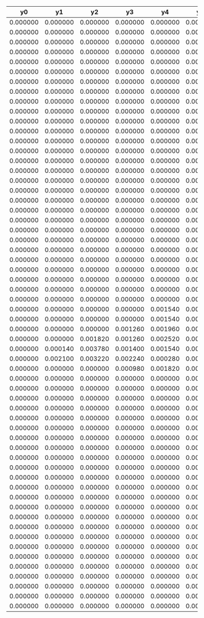 |y0      |y1      |y2      |y3      |y4      |y5      |y6      |y7      |y8      |y9      |y10     |y11     |y12     |y13     |y14     |y15     |y16     |y17     |y18     |y19     |y20     |y21     |y22     |y23     |y24     |y25     |y26     |y27     |y28     |y29     |
|--------|--------|--------|--------|--------|--------|--------|--------|--------|--------|--------|--------|--------|--------|--------|--------|--------|--------|--------|--------|--------|--------|--------|--------|--------|--------|--------|--------|--------|--------|
|0.000000|0.000000|0.000000|0.000000|0.000000|0.000000|0.000000|0.000000|0.000000|0.000000|0.000000|0.000000|0.000000|0.000000|0.000000|0.000000|0.000000|0.000000|0.000000|0.000000|0.000000|0.000000|0.000000|0.000000|0.000000|0.000000|0.000000|0.000000|0.000000|0.000000|
|0.000000|0.000000|0.000000|0.000000|0.000000|0.000000|0.000000|0.000000|0.000000|0.000000|0.000000|0.000000|0.000000|0.000000|0.000000|0.000000|0.000000|0.000000|0.000000|0.002240|0.000000|0.001400|0.003780|0.001540|0.000000|0.000000|0.000000|0.000000|0.000000|0.000000|
|0.000000|0.000000|0.000000|0.000000|0.000000|0.000000|0.000000|0.000000|0.000000|0.000000|0.000000|0.000000|0.000000|0.000000|0.000000|0.000000|0.000000|0.000000|0.000000|0.002940|0.001960|0.004760|0.007000|0.003360|0.000000|0.000000|0.000000|0.000000|0.000000|0.000000|
|0.000000|0.000000|0.000000|0.000000|0.000000|0.000000|0.000000|0.000000|0.000000|0.000000|0.000000|0.000000|0.001120|0.000000|0.000000|0.000000|0.000000|0.000000|0.000000|0.000000|0.003500|0.004340|0.007280|0.002940|0.001820|0.001680|0.001680|0.000700|0.000000|0.000000|
|0.000000|0.000000|0.000000|0.000000|0.000000|0.000000|0.000000|0.001260|0.001960|0.000000|0.001960|0.001680|0.003500|0.002100|0.001680|0.001400|0.000000|0.000000|0.000000|0.001680|0.004480|0.001820|0.002940|0.002380|0.000700|0.000000|0.000000|0.001680|0.000000|0.000000|
|0.000000|0.000000|0.000000|0.000000|0.000000|0.000000|0.000000|0.000000|0.000560|0.001960|0.000000|0.000000|0.002660|0.002380|0.001680|0.003360|0.000700|0.000000|0.000000|0.001680|0.004900|0.001120|0.004760|0.000000|0.000000|0.000840|0.001960|0.001400|0.000000|0.000000|
|0.000000|0.000000|0.000000|0.000000|0.000000|0.000000|0.000000|0.000000|0.000000|0.000000|0.000000|0.000000|0.001680|0.002520|0.003920|0.008820|0.002380|0.000980|0.001680|0.003220|0.006300|0.004760|0.002940|0.001680|0.001260|0.000420|0.001960|0.003220|0.001400|0.000000|
|0.000000|0.000000|0.000000|0.000000|0.000000|0.000000|0.000000|0.000000|0.000000|0.000000|0.000000|0.000980|0.001260|0.001540|0.000420|0.002520|0.003080|0.002660|0.000840|0.005320|0.004620|0.003220|0.000280|0.000000|0.000420|0.001960|0.001400|0.000000|0.000000|0.000000|
|0.000000|0.000000|0.000000|0.000000|0.000000|0.000000|0.000000|0.000000|0.000000|0.000000|0.000000|0.000000|0.001260|0.002380|0.001540|0.001400|0.002380|0.001120|0.006300|0.003220|0.001680|0.000840|0.000420|0.000000|0.000000|0.000000|0.000000|0.000000|0.000000|0.000000|
|0.000000|0.000000|0.000000|0.000000|0.000000|0.000000|0.000000|0.000000|0.000000|0.000000|0.000000|0.000000|0.000000|0.000000|0.000000|0.000000|0.000000|0.003500|0.000840|0.004760|0.000000|0.000000|0.000000|0.000000|0.000000|0.000000|0.000000|0.000000|0.000000|0.000000|
|0.000000|0.000000|0.000000|0.000000|0.000000|0.000000|0.000000|0.000000|0.000000|0.000000|0.000000|0.000000|0.000000|0.000000|0.000000|0.000000|0.001120|0.002520|0.003640|0.004760|0.000000|0.000000|0.000000|0.000000|0.000000|0.000000|0.000000|0.000000|0.000000|0.000000|
|0.000000|0.000000|0.000000|0.000000|0.000000|0.000000|0.000000|0.000000|0.000000|0.000000|0.000000|0.000000|0.000000|0.000000|0.000000|0.000000|0.001680|0.000000|0.001120|0.000560|0.000000|0.000000|0.000000|0.000000|0.000000|0.000000|0.000000|0.000000|0.000000|0.000000|
|0.000000|0.000000|0.000000|0.000000|0.000000|0.000000|0.000000|0.000000|0.000000|0.000000|0.000000|0.000000|0.000000|0.000000|0.000000|0.000000|0.001820|0.000000|0.000140|0.001400|0.000000|0.000000|0.000000|0.000000|0.000000|0.000000|0.000000|0.000000|0.000000|0.000000|
|0.000000|0.000000|0.000000|0.000000|0.000000|0.000000|0.000000|0.000000|0.000000|0.000000|0.000000|0.000000|0.000000|0.000000|0.000000|0.001820|0.001120|0.000000|0.000420|0.001260|0.000000|0.000000|0.000000|0.000000|0.000000|0.000000|0.000000|0.000000|0.000000|0.000000|
|0.000000|0.000000|0.000000|0.000000|0.000000|0.000000|0.000000|0.000000|0.000000|0.000000|0.000840|0.002520|0.000140|0.002940|0.003500|0.003080|0.001820|0.000700|0.001680|0.000000|0.000000|0.000000|0.000000|0.000000|0.000000|0.000000|0.000000|0.000000|0.000000|0.000000|
|0.000000|0.000000|0.000000|0.000000|0.000000|0.000000|0.000000|0.000000|0.000000|0.000000|0.000000|0.001820|0.001540|0.002940|0.000420|0.000000|0.000000|0.002240|0.001120|0.000000|0.000000|0.000000|0.000000|0.000000|0.000000|0.000000|0.000000|0.000000|0.000000|0.000000|
|0.000000|0.000000|0.000000|0.000000|0.000000|0.000000|0.000000|0.000000|0.000000|0.000000|0.000000|0.000700|0.001680|0.001960|0.004900|0.000560|0.000000|0.000000|0.000000|0.000000|0.000000|0.000000|0.000000|0.000000|0.000000|0.000000|0.000000|0.000000|0.000000|0.000000|
|0.000000|0.000000|0.000000|0.000000|0.000000|0.000000|0.000000|0.000000|0.000000|0.000000|0.000000|0.000000|0.000000|0.000000|0.001680|0.001540|0.000980|0.000000|0.000000|0.000000|0.000000|0.000000|0.000000|0.000000|0.000000|0.000000|0.000000|0.000000|0.000000|0.000000|
|0.000000|0.000000|0.000000|0.000000|0.000000|0.000000|0.000000|0.000000|0.000000|0.000000|0.000000|0.000000|0.000000|0.000000|0.000000|0.004760|0.001680|0.000000|0.000840|0.001400|0.000000|0.000000|0.000000|0.000000|0.000000|0.000000|0.000000|0.000000|0.000000|0.000000|
|0.000000|0.000000|0.000000|0.000000|0.000000|0.000000|0.000000|0.000000|0.000000|0.000000|0.000000|0.000000|0.000000|0.000000|0.000000|0.000980|0.004480|0.002520|0.005180|0.002240|0.000000|0.000000|0.000000|0.000000|0.000000|0.000000|0.000000|0.000000|0.000000|0.000000|
|0.000000|0.000000|0.000000|0.000000|0.000000|0.000000|0.000000|0.000000|0.000000|0.000000|0.000000|0.000000|0.000000|0.000000|0.000000|0.002940|0.001400|0.002380|0.001540|0.002800|0.000000|0.000000|0.000000|0.000000|0.000000|0.000000|0.000000|0.000000|0.000000|0.000000|
|0.000000|0.000000|0.000000|0.000000|0.000000|0.000000|0.000000|0.000000|0.000000|0.000000|0.000980|0.000000|0.000000|0.000000|0.001820|0.003080|0.002800|0.001120|0.001540|0.001680|0.001540|0.000000|0.000000|0.000000|0.000000|0.000000|0.000000|0.000000|0.000000|0.000000|
|0.000000|0.000000|0.000000|0.000000|0.000000|0.000000|0.000000|0.000000|0.000000|0.000840|0.001680|0.001680|0.001680|0.001540|0.002240|0.000280|0.001820|0.000420|0.001960|0.001680|0.000420|0.000000|0.000000|0.000000|0.000000|0.000000|0.000000|0.000000|0.000000|0.000000|
|0.000000|0.000000|0.000000|0.000000|0.000000|0.000000|0.000000|0.000000|0.001820|0.001120|0.000000|0.000000|0.000000|0.000000|0.003640|0.001400|0.001960|0.000000|0.000000|0.003360|0.000000|0.000000|0.000000|0.000000|0.000000|0.000000|0.000000|0.000000|0.000000|0.000000|
|0.000000|0.000000|0.000000|0.000000|0.000000|0.000000|0.000000|0.000000|0.002100|0.000000|0.000000|0.000000|0.000000|0.000000|0.003640|0.000700|0.001680|0.002520|0.000000|0.001680|0.000560|0.000000|0.000000|0.000000|0.000000|0.000000|0.000000|0.000000|0.000000|0.000000|
|0.000000|0.000000|0.000000|0.000000|0.000000|0.000000|0.000000|0.000000|0.000140|0.002380|0.000000|0.000000|0.000000|0.000000|0.003500|0.001400|0.004620|0.001260|0.000000|0.000420|0.001400|0.000000|0.000000|0.000000|0.000000|0.000000|0.000000|0.000000|0.000000|0.000000|
|0.000000|0.000000|0.000000|0.000000|0.000000|0.000000|0.000000|0.000000|0.000000|0.000000|0.001680|0.000000|0.000000|0.000000|0.001400|0.001540|0.003500|0.002380|0.000000|0.001680|0.000000|0.000000|0.000000|0.000000|0.000000|0.000000|0.000000|0.000000|0.000000|0.000000|
|0.000000|0.000000|0.000000|0.000000|0.000000|0.000000|0.000000|0.000000|0.000000|0.000980|0.000980|0.000280|0.000700|0.001540|0.003220|0.000840|0.001680|0.001260|0.000000|0.001680|0.000000|0.000420|0.000700|0.000000|0.000000|0.000000|0.000000|0.000000|0.000000|0.000000|
|0.000000|0.000000|0.000000|0.000000|0.000000|0.000000|0.000000|0.000000|0.001400|0.001540|0.002800|0.002660|0.001120|0.002800|0.008540|0.001260|0.001680|0.000000|0.000000|0.000560|0.001960|0.001680|0.001680|0.000000|0.000000|0.000000|0.000000|0.000000|0.000000|0.000000|
|0.000000|0.000000|0.000000|0.000000|0.001540|0.001260|0.000000|0.000000|0.001820|0.000700|0.003080|0.004480|0.001680|0.000420|0.005880|0.002240|0.001680|0.000000|0.000560|0.000000|0.000700|0.001820|0.000840|0.000000|0.000000|0.000000|0.000000|0.000000|0.000000|0.000000|
|0.000000|0.000000|0.000000|0.000000|0.001540|0.000420|0.001960|0.001120|0.001260|0.001960|0.002240|0.001960|0.003640|0.004760|0.007560|0.001260|0.000980|0.001820|0.001680|0.000560|0.000280|0.001960|0.000000|0.000000|0.000000|0.000000|0.000000|0.000000|0.000000|0.000000|
|0.000000|0.000000|0.000000|0.001260|0.001960|0.000000|0.000000|0.003220|0.001820|0.001680|0.004760|0.006020|0.002100|0.002100|0.006720|0.003220|0.001260|0.002660|0.000140|0.001960|0.001400|0.000280|0.000000|0.000000|0.000000|0.000000|0.000000|0.000000|0.000000|0.000000|
|0.000000|0.000000|0.001820|0.001260|0.002520|0.002240|0.003920|0.001680|0.000840|0.000000|0.000280|0.006020|0.007140|0.006300|0.002520|0.000000|0.000560|0.002240|0.001960|0.001680|0.000140|0.001680|0.000000|0.000000|0.000000|0.000000|0.000000|0.000000|0.000000|0.000000|
|0.000000|0.000140|0.003780|0.001400|0.001540|0.001400|0.001680|0.000000|0.000000|0.001820|0.001680|0.001820|0.007560|0.005040|0.004340|0.000000|0.000000|0.001540|0.002240|0.003220|0.001820|0.000000|0.000000|0.000000|0.000000|0.000000|0.000000|0.000000|0.000000|0.000000|
|0.000000|0.002100|0.003220|0.002240|0.000280|0.001680|0.001120|0.000000|0.000000|0.001680|0.000980|0.003780|0.007700|0.003640|0.006020|0.002100|0.003500|0.005040|0.003220|0.002240|0.000000|0.000000|0.000000|0.000000|0.000000|0.000000|0.000000|0.000000|0.000000|0.000000|
|0.000000|0.000000|0.000000|0.000980|0.001820|0.000000|0.000000|0.000000|0.001820|0.003220|0.006720|0.005180|0.005040|0.009240|0.008260|0.006160|0.001680|0.001820|0.007140|0.001540|0.000000|0.000000|0.000000|0.000000|0.000000|0.000000|0.000000|0.000000|0.000000|0.000000|
|0.000000|0.000000|0.000000|0.000000|0.000000|0.000000|0.000000|0.000000|0.001960|0.004340|0.006720|0.005320|0.004340|0.003780|0.004060|0.001400|0.002380|0.003500|0.006300|0.000420|0.000000|0.000000|0.000000|0.000000|0.000000|0.000000|0.000000|0.000000|0.000000|0.000000|
|0.000000|0.000000|0.000000|0.000000|0.000000|0.000000|0.000000|0.000000|0.000000|0.001960|0.004060|0.001120|0.004200|0.003360|0.003500|0.001960|0.000420|0.005460|0.005880|0.002240|0.000000|0.000000|0.000000|0.000000|0.000000|0.000000|0.000000|0.000000|0.000000|0.000000|
|0.000000|0.000000|0.000000|0.000000|0.000000|0.000000|0.000000|0.000000|0.000000|0.001680|0.002520|0.002800|0.004200|0.006580|0.005180|0.001680|0.001820|0.000000|0.000000|0.001960|0.000000|0.000000|0.000000|0.000000|0.000000|0.000000|0.000000|0.000000|0.000000|0.000000|
|0.000000|0.000000|0.000000|0.000000|0.000000|0.000000|0.000000|0.000000|0.000000|0.001960|0.000280|0.000840|0.007000|0.003500|0.002800|0.002380|0.001680|0.000840|0.000280|0.003780|0.000840|0.000000|0.000000|0.000000|0.000000|0.000000|0.000000|0.000000|0.000000|0.000000|
|0.000000|0.000000|0.000000|0.000000|0.000000|0.000000|0.000000|0.000000|0.000000|0.000000|0.001960|0.002240|0.005040|0.001120|0.003500|0.004620|0.002520|0.000980|0.002380|0.000980|0.003360|0.000000|0.000000|0.000000|0.000000|0.000000|0.000000|0.000000|0.000000|0.000000|
|0.000000|0.000000|0.000000|0.000000|0.000000|0.000000|0.000000|0.000000|0.000000|0.001540|0.001960|0.005600|0.003080|0.001680|0.002940|0.002660|0.000000|0.000000|0.000000|0.001260|0.001120|0.001960|0.001820|0.000840|0.000000|0.000000|0.000000|0.000000|0.000000|0.000000|
|0.000000|0.000000|0.000000|0.000000|0.000000|0.000000|0.000000|0.000000|0.000000|0.000000|0.001540|0.002520|0.003080|0.000000|0.001820|0.001540|0.000560|0.000000|0.000000|0.000000|0.000000|0.000000|0.000000|0.001260|0.001960|0.000700|0.000000|0.000000|0.000000|0.000000|
|0.000000|0.000000|0.000000|0.000000|0.000000|0.000000|0.000000|0.000000|0.000000|0.000000|0.001960|0.003780|0.002800|0.001400|0.000560|0.001820|0.000000|0.000000|0.000000|0.000000|0.000000|0.000000|0.000000|0.000000|0.000000|0.001960|0.000000|0.000000|0.000000|0.000000|
|0.000000|0.000000|0.000000|0.000000|0.000000|0.000000|0.000000|0.000000|0.000000|0.000000|0.000000|0.002800|0.001820|0.001680|0.000000|0.000700|0.002100|0.000000|0.000000|0.000000|0.000000|0.000000|0.000000|0.000000|0.000000|0.001540|0.000000|0.000000|0.000000|0.000000|
|0.000000|0.000000|0.000000|0.000000|0.000000|0.000000|0.000000|0.000000|0.000000|0.000000|0.000000|0.003640|0.000420|0.000420|0.000000|0.000000|0.001680|0.000140|0.000000|0.000000|0.000000|0.000000|0.000000|0.000000|0.000000|0.000000|0.000000|0.000000|0.000000|0.000000|
|0.000000|0.000000|0.000000|0.000000|0.000000|0.000000|0.000000|0.000000|0.000000|0.000000|0.000000|0.003500|0.000560|0.000000|0.000000|0.000000|0.000000|0.001260|0.000000|0.000000|0.000000|0.000000|0.000000|0.000000|0.000000|0.000000|0.000000|0.000000|0.000000|0.000000|
|0.000000|0.000000|0.000000|0.000000|0.000000|0.000000|0.000000|0.000000|0.000000|0.000000|0.000000|0.000280|0.000000|0.000000|0.000000|0.000000|0.000000|0.000000|0.000000|0.000000|0.000000|0.000000|0.000000|0.000000|0.000000|0.000000|0.000000|0.000000|0.000000|0.000000|
|0.000000|0.000000|0.000000|0.000000|0.000000|0.000000|0.000000|0.000000|0.000000|0.000000|0.000000|0.000000|0.000000|0.000000|0.000000|0.000000|0.000000|0.000000|0.000000|0.000000|0.000000|0.000000|0.000000|0.000000|0.000000|0.000000|0.000000|0.000000|0.000000|0.000000|
|0.000000|0.000000|0.000000|0.000000|0.000000|0.000000|0.000000|0.000000|0.000000|0.000000|0.000000|0.000000|0.000000|0.000000|0.000000|0.000000|0.000000|0.000000|0.000000|0.000000|0.000000|0.000000|0.000000|0.000000|0.000000|0.000000|0.000000|0.000000|0.000000|0.000000|
|0.000000|0.000000|0.000000|0.000000|0.000000|0.000000|0.000000|0.000000|0.000000|0.000000|0.000000|0.000000|0.000000|0.000000|0.000000|0.000000|0.000000|0.000000|0.000000|0.000000|0.000000|0.000000|0.000000|0.000000|0.000000|0.000000|0.000000|0.000000|0.000000|0.000000|
|0.000000|0.000000|0.000000|0.000000|0.000000|0.000000|0.000000|0.000000|0.000000|0.000000|0.000000|0.000000|0.000000|0.000000|0.000000|0.000000|0.000000|0.000000|0.000000|0.000000|0.000000|0.000000|0.000000|0.000000|0.000000|0.000000|0.000000|0.000000|0.000000|0.000000|
|0.000000|0.000000|0.000000|0.000000|0.000000|0.000000|0.000000|0.000000|0.000000|0.000000|0.000000|0.000000|0.000000|0.000000|0.000000|0.000000|0.000000|0.000000|0.000000|0.000000|0.000000|0.000000|0.000000|0.000000|0.000000|0.000000|0.000000|0.000000|0.000000|0.000000|
|0.000000|0.000000|0.000000|0.000000|0.000000|0.000000|0.000000|0.000000|0.000000|0.000000|0.000000|0.000000|0.000000|0.000000|0.000000|0.000000|0.000000|0.000000|0.000000|0.000000|0.000000|0.000000|0.000000|0.000000|0.000000|0.000000|0.000000|0.000000|0.000000|0.000000|
|0.000000|0.000000|0.000000|0.000000|0.000000|0.000000|0.000000|0.000000|0.000000|0.000000|0.000000|0.000000|0.000000|0.000000|0.000000|0.000000|0.000000|0.000000|0.000000|0.000000|0.000000|0.000000|0.000000|0.000000|0.000000|0.000000|0.000000|0.000000|0.000000|0.000000|
|0.000000|0.000000|0.000000|0.000000|0.000000|0.000000|0.000000|0.000000|0.000000|0.000000|0.000000|0.000000|0.000000|0.000000|0.000000|0.000000|0.000000|0.000000|0.000000|0.000000|0.000000|0.000000|0.000000|0.000000|0.000000|0.000000|0.000000|0.000000|0.000000|0.000000|
|0.000000|0.000000|0.000000|0.000000|0.000000|0.000000|0.000000|0.000000|0.000000|0.000000|0.000000|0.000000|0.000000|0.000000|0.000000|0.000000|0.000000|0.000000|0.000000|0.000000|0.000000|0.000000|0.000000|0.000000|0.000000|0.000000|0.000000|0.000000|0.000000|0.000000|
|0.000000|0.000000|0.000000|0.000000|0.000000|0.000000|0.000000|0.000000|0.000000|0.000000|0.000000|0.000000|0.000000|0.000000|0.000000|0.000000|0.000000|0.000000|0.000000|0.000000|0.000000|0.000000|0.000000|0.000000|0.000000|0.000000|0.000000|0.000000|0.000000|0.000000|
|0.000000|0.000000|0.000000|0.000000|0.000000|0.000000|0.000000|0.000000|0.000000|0.000000|0.000000|0.000000|0.000000|0.000000|0.000000|0.000000|0.000000|0.000000|0.000000|0.000000|0.000000|0.000000|0.000000|0.000000|0.000000|0.000000|0.000000|0.000000|0.000000|0.000000|
|0.000000|0.000000|0.000000|0.000000|0.000000|0.000000|0.000000|0.000000|0.000000|0.000000|0.000000|0.000000|0.000000|0.000000|0.000000|0.000000|0.000000|0.000000|0.000000|0.000000|0.000000|0.000000|0.000000|0.000000|0.000000|0.000000|0.000000|0.000000|0.000000|0.000000|
